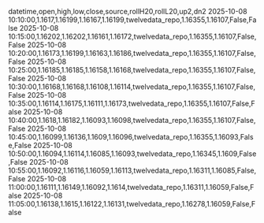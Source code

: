 datetime,open,high,low,close,source,rollH20,rollL20,up2,dn2
2025-10-08 10:10:00,1.1617,1.16199,1.16167,1.16199,twelvedata_repo,1.16355,1.16107,False,False
2025-10-08 10:15:00,1.16202,1.16202,1.16161,1.16172,twelvedata_repo,1.16355,1.16107,False,False
2025-10-08 10:20:00,1.16173,1.16199,1.16163,1.16186,twelvedata_repo,1.16355,1.16107,False,False
2025-10-08 10:25:00,1.16185,1.16185,1.16158,1.16168,twelvedata_repo,1.16355,1.16107,False,False
2025-10-08 10:30:00,1.16168,1.16168,1.16108,1.16114,twelvedata_repo,1.16355,1.16107,False,False
2025-10-08 10:35:00,1.16114,1.16175,1.16111,1.16173,twelvedata_repo,1.16355,1.16107,False,False
2025-10-08 10:40:00,1.1618,1.16182,1.16093,1.16098,twelvedata_repo,1.16355,1.16107,False,False
2025-10-08 10:45:00,1.16099,1.16136,1.1609,1.16096,twelvedata_repo,1.16355,1.16093,False,False
2025-10-08 10:50:00,1.16094,1.16114,1.16085,1.16093,twelvedata_repo,1.16345,1.1609,False,False
2025-10-08 10:55:00,1.16092,1.16116,1.16059,1.16113,twelvedata_repo,1.16311,1.16085,False,False
2025-10-08 11:00:00,1.16111,1.16149,1.16092,1.1614,twelvedata_repo,1.16311,1.16059,False,False
2025-10-08 11:05:00,1.16138,1.1615,1.16122,1.16131,twelvedata_repo,1.16278,1.16059,False,False
